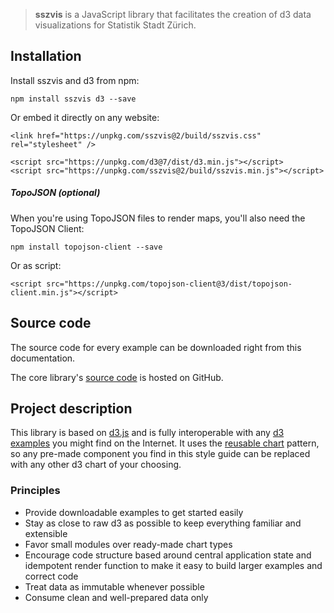 > **sszvis** is a JavaScript library that facilitates the creation of d3 data visualizations for
> Statistik Stadt Zürich.

## Installation

Install sszvis and d3 from npm:

```
npm install sszvis d3 --save
```

Or embed it directly on any website:

```code|lang-html
<link href="https://unpkg.com/sszvis@2/build/sszvis.css" rel="stylesheet" />

<script src="https://unpkg.com/d3@7/dist/d3.min.js"></script>
<script src="https://unpkg.com/sszvis@2/build/sszvis.min.js"></script>
```

##### TopoJSON (optional)

When you're using TopoJSON files to render maps, you'll also need the TopoJSON Client:

```
npm install topojson-client --save
```

Or as script:

```code|lang-html
<script src="https://unpkg.com/topojson-client@3/dist/topojson-client.min.js"></script>
```

## Source code

The source code for every example can be downloaded right from this documentation.

The core library's [source code](https://github.com/statistikstadtzuerich/sszvis) is hosted on
GitHub.

## Project description

This library is based on [d3.js](http://www.d3js.org) and is fully interoperable with any
[d3 examples](http://bl.ocks.org/) you might find on the Internet. It uses the
[reusable chart](http://bost.ocks.org/mike/chart/) pattern, so any pre-made component you find in
this style guide can be replaced with any other d3 chart of your choosing.

### Principles

- Provide downloadable examples to get started easily
- Stay as close to raw d3 as possible to keep everything familiar and extensible
- Favor small modules over ready-made chart types
- Encourage code structure based around central application state and idempotent render function to
  make it easy to build larger examples and correct code
- Treat data as immutable whenever possible
- Consume clean and well-prepared data only
